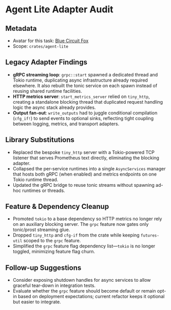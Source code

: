 # Agent Lite Adapter Audit

## Metadata
- Avatar for this task: [Blue Circuit Fox](https://qqrm.github.io/avatars-mcp/blue-fox.png)
- Scope: `crates/agent-lite`

## Legacy Adapter Findings
- **gRPC streaming loop**: `grpc::start` spawned a dedicated thread and Tokio runtime, duplicating async infrastructure already required elsewhere. It also rebuilt the tonic service on each spawn instead of reusing shared runtime facilities.
- **HTTP metrics server**: `start_metrics_server` relied on `tiny_http`, creating a standalone blocking thread that duplicated request handling logic the async stack already provides.
- **Output fan-out**: `write_outputs` had to juggle conditional compilation (`cfg_if!`) to send events to optional sinks, reflecting tight coupling between logging, metrics, and transport adapters.

## Library Substitutions
- Replaced the bespoke `tiny_http` server with a Tokio-powered TCP listener that serves Prometheus text directly, eliminating the blocking adapter.
- Collapsed the per-service runtimes into a single `AsyncServices` manager that hosts both gRPC (when enabled) and metrics endpoints on one Tokio runtime thread.
- Updated the gRPC bridge to reuse tonic streams without spawning ad-hoc runtimes or threads.

## Feature & Dependency Cleanup
- Promoted `tokio` to a base dependency so HTTP metrics no longer rely on an auxiliary blocking server. The `grpc` feature now gates only tonic/prost streaming glue.
- Dropped `tiny_http` and `cfg-if` from the crate while keeping `futures-util` scoped to the `grpc` feature.
- Simplified the `grpc` feature flag dependency list—`tokio` is no longer toggled, minimizing feature flag churn.

## Follow-up Suggestions
- Consider exposing shutdown handles for async services to allow graceful tear-down in integration tests.
- Evaluate whether the `grpc` feature should become default or remain opt-in based on deployment expectations; current refactor keeps it optional but easier to integrate.
